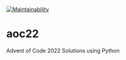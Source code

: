 [![Maintainability](https://api.codeclimate.com/v1/badges/e06e931c2881a335d364/maintainability)](https://codeclimate.com/github/dfar-io/aoc22/maintainability)

# aoc22
Advent of Code 2022 Solutions using Python
